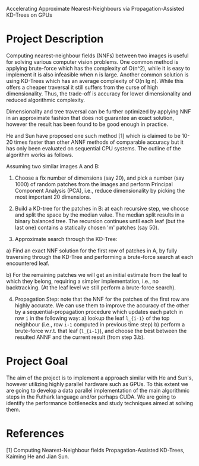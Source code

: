 
Accelerating Approximate Nearest-Neighbours via Propagation-Assisted KD-Trees on GPUs


# Project Description 

Computing nearest-neighbour fields (NNFs) between two images is useful for solving various computer vision problems. One common method is applying brute-force which has the complexity of O(n^2), while it is easy to implement it is also infeasible when n is large. 
Another common solution is using KD-Trees which has an average complexity of O(n lg n). While this offers a cheaper traversal it still suffers from the curse of high dimensionality. Thus, the trade-off is accuracy for lower dimensionality and reduced algorithmic complexity. 

Dimensionality and tree traversal can be further optimized by applying NNF in an approximate fashion that does not guarantee an exact solution, however the result has been found to be good enough in practice. 

He and Sun have proposed one such method [1] which is claimed to be 10-20 times faster than other ANNF methods of comparable accuracy but it has only been evaluated on sequential CPU systems. The outline of the algorithm works as follows. 

Assuming two similar images A and B: 

1. Choose a fix number of dimensions (say 20), and pick a number (say 1000) of random 
   patches from the images and perform Principal Component Analysis (PCA), i.e., reduce 
   dimensionality by picking the most important 20 dimensions.

2. Build a KD-tree for the patches in B: at each recursive step,
   we choose and split the space by the median value.
   The median split results in a binary balanced tree. The recursion continues until
   each leaf (but the last one) contains a statically chosen 'm' patches (say 50). 
        
3. Approximate search through the KD-Tree:

 a) Find an exact NNF solution for the first row of patches in A, by fully traversing 
 	through the KD-Tree and performing a brute-force search at each encountered leaf.

 b) For the remaining patches we will get an initial estimate from the leaf to which 
 	they belong, requiring a simpler implementation, i.e., no backtracking. (At the 
 	leaf level we still perform a brute-force search).

4. Propagation Step: note that the NNF for the patches of the first row are highly
   accurate. We can use them to improve the accuracy of the other by a
   sequential-propagation procedure which updates each patch in row `i` in the
   following way: 
        a) lookup the leaf `l_{i-1}` of the top neighbour (i.e., row `i-1` computed 
            in previous time step)
        b) perform a brute-force w.r.t. that leaf (`l_{i-1}`), and choose the best
            between the resulted ANNF and the current result (from step 3.b).


# Project Goal

The aim of the project is to implement a approach similar with He and Sun's, however utilizing highly parallel hardware such as GPUs. To this extent we are going to develop a data parallel implementation of the main algorithmic steps in the Futhark language and/or perhaps CUDA. We are going to identify the performance bottlenecks and study techniques aimed at solving them. 



# References 

[1] Computing Nearest-Neighbour fields Propagation-Assisted KD-Trees, Kaiming He and Jian Sun. 











